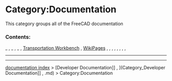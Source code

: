 # Category:Documentation
This category groups all of the FreeCAD documentation

### Contents:

_ , _ , _ , [Transportation Workbench](Transportation_Workbench.md) , [WikiPages](WikiPages.md) , , , , , , , ,

_ _ _ _ _ _ _ _ _

---
[documentation index](../README.md) > [Developer Documentation]] , ](Category_Developer Documentation]] , .md) > Category:Documentation
